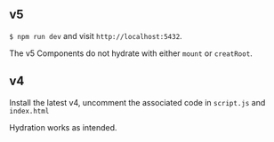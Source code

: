 ## v5

`$ npm run dev` and visit `http://localhost:5432`.

The v5 Components do not hydrate with either `mount` or `creatRoot`.


## v4
Install the latest v4, uncomment the associated code in `script.js` and `index.html`

Hydration works as intended.
